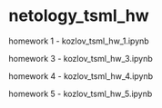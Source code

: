 # netology_tsml_hw

homework 1 - kozlov_tsml_hw_1.ipynb

homework 3 - kozlov_tsml_hw_3.ipynb

homework 4 - kozlov_tsml_hw_4.ipynb

homework 5 - kozlov_tsml_hw_5.ipynb
